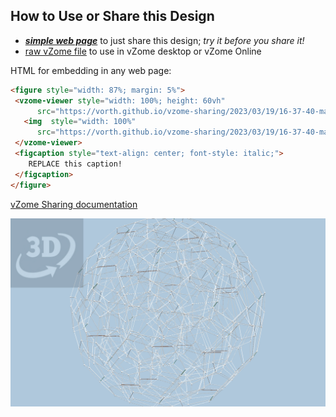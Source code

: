
## How to Use or Share this Design

 - [***simple web page***](<https://vorth.github.io/vzome-sharing/2023/03/19/16-37-40-max-volume-120cell-again/>) to just share this design; *try it before you share it!*
 - [raw vZome file](<https://raw.githubusercontent.com/vorth/vzome-sharing/main/2023/03/19/16-37-40-max-volume-120cell-again/max-volume-120cell-again.vZome>) to use in vZome desktop or vZome Online
 
 HTML for embedding in any web page:
 ```html
<figure style="width: 87%; margin: 5%">
  <vzome-viewer style="width: 100%; height: 60vh"
       src="https://vorth.github.io/vzome-sharing/2023/03/19/16-37-40-max-volume-120cell-again/max-volume-120cell-again.vZome" >
    <img  style="width: 100%"
       src="https://vorth.github.io/vzome-sharing/2023/03/19/16-37-40-max-volume-120cell-again/max-volume-120cell-again.png" >
  </vzome-viewer>
  <figcaption style="text-align: center; font-style: italic;">
     REPLACE this caption!
  </figcaption>
</figure>
 ```

[vZome Sharing documentation](https://vzome.github.io/vzome/sharing.html#how-it-works)

![Image](<max-volume-120cell-again.png>)

